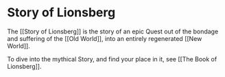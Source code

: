 # Story of Lionsberg
The [[Story of Lionsberg]] is the story of an epic Quest out of the bondage and suffering of the [[Old World]], into an entirely regenerated [[New World]]. 

To dive into the mythical Story, and find your place in it, see [[The Book of Lionsberg]]. 



